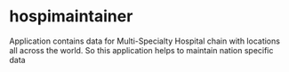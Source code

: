 # hospimaintainer
Application contains data for Multi-Specialty Hospital chain with locations all across the world. So this application helps to maintain nation specific data
